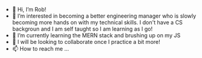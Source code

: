 - 👋 Hi, I’m Rob!
- 👀 I’m interested in becoming a better engineering manager who is slowly becoming more hands on with my technical skills.  I don't have a CS backgroun and I am self taught so I am learning as I go!
- 🌱 I’m currently learning the MERN stack and brushing up on my JS
- 💞️ I will be looking to collaborate once I practice a bit more!
- 📫 How to reach me ...

<!---
roblkdeboer/roblkdeboer is a ✨ special ✨ repository because its `README.md` (this file) appears on your GitHub profile.
You can click the Preview link to take a look at your changes.
--->
